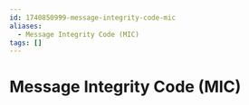 ```yaml
---
id: 1740850999-message-integrity-code-mic
aliases:
  - Message Integrity Code (MIC)
tags: []
---
```


# Message Integrity Code (MIC)

